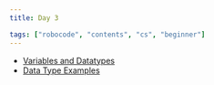 ```yaml
---
title: Day 3

tags: ["robocode", "contents", "cs", "beginner"]
---
```

- [Variables and Datatypes](/robocode/Day-3/00_variables_and_datatypes)
- [Data Type Examples](/robocode/Day-3/01_datatype_examples)
